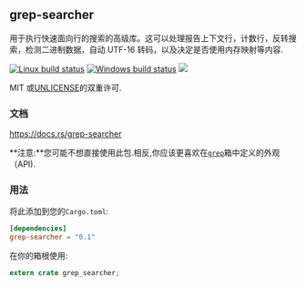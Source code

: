 ## grep-searcher

用于执行快速面向行的搜索的高级库。这可以处理报告上下文行，计数行，反转搜索，检测二进制数据，自动 UTF-16 转码，以及决定是否使用内存映射等内容.

[![Linux build status](https://api.travis-ci.org/BurntSushi/ripgrep.svg)](https://travis-ci.org/BurntSushi/ripgrep)
[![Windows build status](https://ci.appveyor.com/api/projects/status/github/BurntSushi/ripgrep?svg=true)](https://ci.appveyor.com/project/BurntSushi/ripgrep)
[![](https://img.shields.io/crates/v/grep-searcher.svg)](https://crates.io/crates/grep-searcher)

MIT 或[UNLICENSE](http://unlicense.org)的双重许可.

### 文档

<https://docs.rs/grep-searcher>

**注意:**您可能不想直接使用此包.相反,你应该更喜欢在[`grep`](https://docs.rs/grep)箱中定义的外观（API).

### 用法

将此添加到您的`Cargo.toml`:

```toml
[dependencies]
grep-searcher = "0.1"
```

在你的箱根使用:

```rust
extern crate grep_searcher;
```
